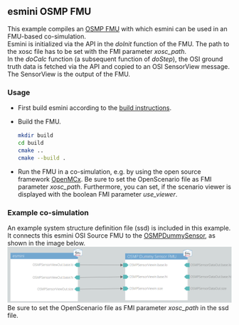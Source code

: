 ## esmini OSMP FMU

This example compiles an [OSMP FMU](https://github.com/OpenSimulationInterface/osi-sensor-model-packaging) with which esmini can be used in an FMU-based co-simulation. <br>
Esmini is initialized via the API in the *doInit* function of the FMU.
The path to the xosc file has to be set with the FMI parameter *xosc_path*. <br>
In the *doCalc* function (a subsequent function of *doStep*), the OSI ground truth data is fetched via the API and copied to an OSI SensorView message.
The SensorView is the output of the FMU.

### Usage
- First build esmini according to the [build instructions](https://esmini.github.io/#_build_esmini_quick_guide).
- Build the FMU.

  ```bash
  mkdir build
  cd build
  cmake ..
  cmake --build .
  ```

- Run the FMU in a co-simulation, e.g. by using the open source framework [OpenMCx](https://github.com/eclipse/openmcx).
Be sure to set the OpenScenario file as FMI parameter *xosc_path*. 
Furthermore, you can set, if the scenario viewer is displayed with the boolean FMI parameter *use_viewer*.

### Example co-simulation
An example system structure definition file (ssd) is included in this example.
It connects this esmini OSI Source FMU to the [OSMPDummySensor](https://github.com/OpenSimulationInterface/osi-sensor-model-packaging/tree/master/examples/OSMPDummySensor), as shown in the image below.
![example_system_structure.png](example_system_structure.png)
Be sure to set the OpenScenario file as FMI parameter *xosc_path* in the ssd file. 